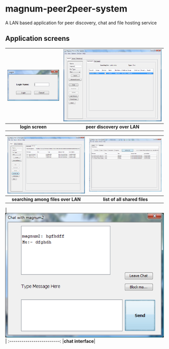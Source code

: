 # magnum-peer2peer-system
A LAN based application for peer discovery, chat and file hosting service

## Application screens
|![](report/screens/login_screen.png)  |  ![](report/screens/peer_discovery.png)|
:-------------------------:|:-------------------------:
|**login screen**|**peer discovery over LAN**|


|![](report/screens/file_search.png)  |  ![](report/screens/file_library.png)|
:-------------------------:|:-------------------------:
|**searching among files over LAN**|**list of all shared files**|

|![](report/screens/chat_interface.png)  |
:-------------------------:
|**chat interface**|
